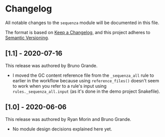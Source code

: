 # Changelog

All notable changes to the `sequenza` module will be documented in this file.

The format is based on [Keep a Changelog](https://keepachangelog.com/en/1.0.0/),
and this project adheres to [Semantic Versioning](https://semver.org/spec/v2.0.0.html).

## [1.1] - 2020-07-16

This release was authored by Bruno Grande.

- I moved the GC content reference file from the `_sequenza_all` rule to earlier in the workflow because using `reference_files()` doesn't seem to work when you refer to a rule's input using `rules._sequenza_all.input` (as it's done in the demo project Snakefile).

## [1.0] - 2020-06-06

This release was authored by Ryan Morin and Bruno Grande.

<!-- TODO: Explain each important module design decision below. -->

- No module design decisions explained here yet.
